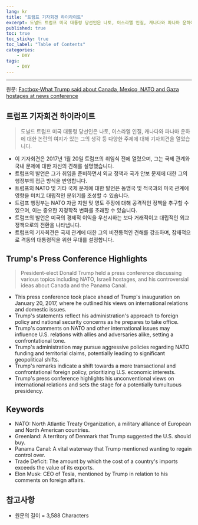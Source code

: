 ```yaml
---
lang: kr
title: "트럼프 기자회견 하이라이트"
excerpt: 도널드 트럼프 미국 대통령 당선인은 나토, 이스라엘 인질, 캐나다와 파나마 운하에 대한 논란의 여지가 있는 그의 생각 등 다양한 주제에 대해 기자회견을 열었습니다.
published: true
toc: true
toc_sticky: true
toc_label: "Table of Contents"
categories:
    - DXY
tags:
    - DXY
---
```


---

  원문: [Factbox-What Trump said about Canada, Mexico, NATO and Gaza hostages at news conference](https://www.investing.com/news/world-news/factboxwhat-trump-said-about-canada-mexico-nato-and-gaza-hostages-at-news-conference-3801188)

## 트럼프 기자회견 하이라이트

> 도널드 트럼프 미국 대통령 당선인은 나토, 이스라엘 인질, 캐나다와 파나마 운하에 대한 논란의 여지가 있는 그의 생각 등 다양한 주제에 대해 기자회견을 열었습니다.


- 이 기자회견은 2017년 1월 20일 트럼프의 취임식 전에 열렸으며, 그는 국제 관계와 국내 문제에 대한 자신의 견해를 설명했습니다.
- 트럼프의 발언은 그가 취임을 준비하면서 외교 정책과 국가 안보 문제에 대한 그의 행정부의 접근 방식을 반영합니다.
- 트럼프의 NATO 및 기타 국제 문제에 대한 발언은 동맹국 및 적국과의 미국 관계에 영향을 미치고 대립적인 분위기를 조성할 수 있습니다.
- 트럼프 행정부는 NATO 자금 지원 및 영토 주장에 대해 공격적인 정책을 추구할 수 있으며, 이는 중요한 지정학적 변화를 초래할 수 있습니다.
- 트럼프의 발언은 미국의 경제적 이익을 우선시하는 보다 거래적이고 대립적인 외교 정책으로의 전환을 나타냅니다.
- 트럼프의 기자회견은 국제 관계에 대한 그의 비전통적인 견해를 강조하며, 잠재적으로 격동의 대통령직을 위한 무대를 설정합니다.

## Trump's Press Conference Highlights

> President-elect Donald Trump held a press conference discussing various topics including NATO, Israeli hostages, and his controversial ideas about Canada and the Panama Canal.


- This press conference took place ahead of Trump's inauguration on January 20, 2017, where he outlined his views on international relations and domestic issues.
- Trump's statements reflect his administration's approach to foreign policy and national security concerns as he prepares to take office.
- Trump's comments on NATO and other international issues may influence U.S. relations with allies and adversaries alike, setting a confrontational tone.
- Trump's administration may pursue aggressive policies regarding NATO funding and territorial claims, potentially leading to significant geopolitical shifts.
- Trump's remarks indicate a shift towards a more transactional and confrontational foreign policy, prioritizing U.S. economic interests.
- Trump's press conference highlights his unconventional views on international relations and sets the stage for a potentially tumultuous presidency.

## Keywords

- NATO: North Atlantic Treaty Organization, a military alliance of European and North American countries.
- Greenland: A territory of Denmark that Trump suggested the U.S. should buy.
- Panama Canal: A vital waterway that Trump mentioned wanting to regain control over.
- Trade Deficit: The amount by which the cost of a country's imports exceeds the value of its exports.
- Elon Musk: CEO of Tesla, mentioned by Trump in relation to his comments on foreign affairs.

## 참고사항

- 원문의 길이 = 3,588 Characters


